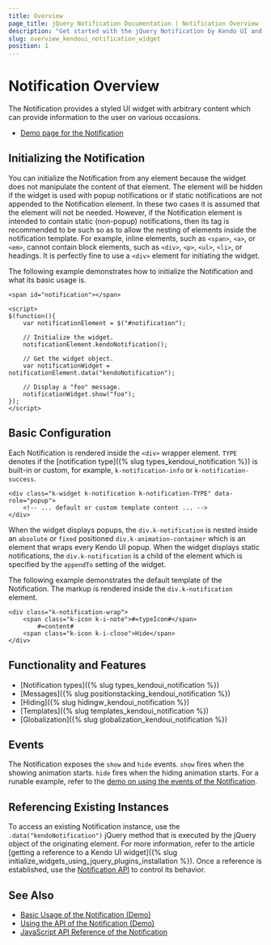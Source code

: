 ```yaml
---
title: Overview
page_title: jQuery Notification Documentation | Notification Overview | Kendo UI
description: "Get started with the jQuery Notification by Kendo UI and learn how to create, initialize, and enable the widget."
slug: overview_kendoui_notification_widget
position: 1
---
```


# Notification Overview

The Notification provides a styled UI widget with arbitrary content which can provide information to the user on various occasions.

* [Demo page for the Notification](http://demos.telerik.com/kendo-ui/notification/index)

## Initializing the Notification

You can initialize the Notification from any element because the widget does not manipulate the content of that element. The element will be hidden if the widget is used with popup notifications or if static notifications are not appended to the Notification element. In these two cases it is assumed that the element will not be needed. However, if the Notification element is intended to contain static (non-popup) notifications, then its tag is recommended to be such so as to allow the nesting of elements inside the notification template. For example, inline elements, such as `<span>`, `<a>`, or `<em>`, cannot contain block elements, such as `<div>`, `<p>`, `<ul>`, `<li>`, or headings. It is perfectly fine to use a `<div>` element for initiating the widget.

The following example demonstrates how to initialize the Notification and what its basic usage is.

    <span id="notification"></span>

	<script>
	$(function(){
		var notificationElement = $("#notification");

        // Initialize the widget.
        notificationElement.kendoNotification();

        // Get the widget object.
        var notificationWidget = notificationElement.data("kendoNotification");

        // Display a "foo" message.
        notificationWidget.show("foo");
	});
	</script>

## Basic Configuration

Each Notification is rendered inside the `<div>` wrapper element. `TYPE` denotes if the [notification type]({% slug types_kendoui_notification %}) is built-in or custom, for example, `k-notification-info` or `k-notification-success`.

    <div class="k-widget k-notification k-notification-TYPE" data-role="popup">
        <!-- ... default or custom template content ... -->
    </div>

When the widget displays popups, the `div.k-notification` is nested inside an `absolute` or `fixed` positioned `div.k-animation-container` which is an element that wraps every Kendo UI popup. When the widget displays static notifications, the `div.k-notification` is a child of the element which is specified by the `appendTo` setting of the widget.

The following example demonstrates the default template of the Notification. The markup is rendered inside the `div.k-notification` element.

    <div class="k-notification-wrap">
        <span class="k-icon k-i-note">#=typeIcon#</span>
            #=content#
        <span class="k-icon k-i-close">Hide</span>
    </div>

## Functionality and Features

* [Notification types]({% slug types_kendoui_notification %})
* [Messages]({% slug positionstacking_kendoui_notification %})
* [Hiding]({% slug hidingw_kendoui_notification %})
* [Templates]({% slug templates_kendoui_notification %})
* [Globalization]({% slug globalization_kendoui_notification %})

## Events

The Notification exposes the `show` and `hide` events. `show` fires when the showing animation starts. `hide` fires when the hiding animation starts. For a runable example, refer to the [demo on using the events of the Notification](https://demos.telerik.com/kendo-ui/notification/events).

## Referencing Existing Instances

To access an existing Notification instance, use the `.data("kendoNotification")` jQuery method that is executed by the jQuery object of the originating element. For more information, refer to the article [getting a reference to a Kendo UI widget]({% slug initialize_widgets_using_jquery_plugins_installation %}). Once a reference is established, use the [Notification API](/api/javascript/ui/notification) to control its behavior.

## See Also

* [Basic Usage of the Notification (Demo)](https://demos.telerik.com/kendo-ui/notification/index)
* [Using the API of the Notification (Demo)](https://demos.telerik.com/kendo-ui/notification/api)
* [JavaScript API Reference of the Notification](/api/javascript/ui/notification)
